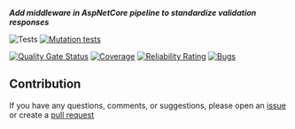 ***Add middleware in AspNetCore pipeline to standardize validation responses***

![Tests](https://github.com/TechNobre/PowerUtils.AspNetCore.ErrorHandler.Validations/actions/workflows/tests.yml/badge.svg)
[![Mutation tests](https://img.shields.io/endpoint?style=flat&url=https%3A%2F%2Fbadge-api.stryker-mutator.io%2Fgithub.com%2FTechNobre%2FPowerUtils.AspNetCore.ErrorHandler.Validations%2Fmain)](https://dashboard.stryker-mutator.io/reports/github.com/TechNobre/PowerUtils.AspNetCore.ErrorHandler.Validations/main)

[![Quality Gate Status](https://sonarcloud.io/api/project_badges/measure?project=TechNobre_PowerUtils.AspNetCore.ErrorHandler.Validations&metric=alert_status)](https://sonarcloud.io/summary/new_code?id=TechNobre_PowerUtils.AspNetCore.ErrorHandler.Validations)
[![Coverage](https://sonarcloud.io/api/project_badges/measure?project=TechNobre_PowerUtils.AspNetCore.ErrorHandler.Validations&metric=coverage)](https://sonarcloud.io/summary/new_code?id=TechNobre_PowerUtils.AspNetCore.ErrorHandler.Validations)
[![Reliability Rating](https://sonarcloud.io/api/project_badges/measure?project=TechNobre_PowerUtils.AspNetCore.ErrorHandler.Validations&metric=reliability_rating)](https://sonarcloud.io/summary/new_code?id=TechNobre_PowerUtils.AspNetCore.ErrorHandler.Validations)
[![Bugs](https://sonarcloud.io/api/project_badges/measure?project=TechNobre_PowerUtils.AspNetCore.ErrorHandler.Validations&metric=bugs)](https://sonarcloud.io/summary/new_code?id=TechNobre_PowerUtils.AspNetCore.ErrorHandler.Validations)



## Contribution

If you have any questions, comments, or suggestions, please open an [issue](https://github.com/TechNobre/PowerUtils.AspNetCore.ErrorHandler.Validations/issues/new/choose) or create a [pull request](https://github.com/TechNobre/PowerUtils.AspNetCore.ErrorHandler.Validations/compare)